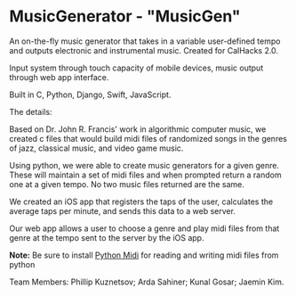 # MusicGenerator - "MusicGen"
An on-the-fly music generator that takes in a variable user-defined tempo and outputs electronic and instrumental music. Created for CalHacks 2.0.

Input system through touch capacity of mobile devices, music output through web app interface.

Built in C, Python, Django, Swift, JavaScript.


The details:

Based on Dr. John R. Francis' work in algorithmic computer music, we created c files that would build midi files of randomized songs in the genres of jazz, classical music, and video game music.

Using python, we were able to create music generators for a given genre. These will maintain a set of midi files and when prompted return a random one at a given tempo. No two music files returned are the same.

We created an iOS app that registers the taps of the user, calculates the average taps per minute, and sends this data to a web server.

Our web app allows a user to choose a genre and play midi files from that genre at the tempo sent to the server by the iOS app.

**Note:** Be sure to install [Python Midi](https://github.com/vishnubob/python-midi) for reading and writing midi files from python

Team Members: Phillip Kuznetsov; Arda Sahiner; Kunal Gosar; Jaemin Kim.
